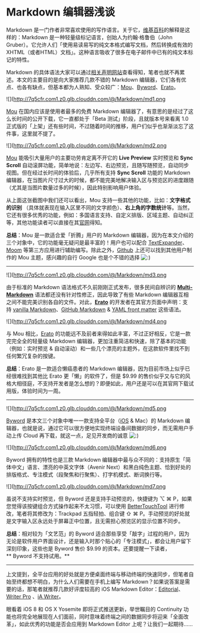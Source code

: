 # Markdown 编辑器浅谈

Markdown 是一门作者非常喜欢使用的写作语言。关于它，[维基百科](http://zh.wikipedia.org/wiki/Markdown)的解释是这样的：Markdown 是一种轻量级标记语言，创始人为约翰·格鲁伯（John Gruber）。它允许人们「使用易读易写的纯文本格式编写文档，然后转换成有效的XHTML（或者HTML）文档」。这种语言吸收了很多在电子邮件中已有的纯文本标记的特性。

Markdown 的具体语法大家可以通过[相关声明网站](http://markdown.tw/)查看得知，笔者也就不再累述。本文的主要目的是向大家推荐几款不错的 Markdown 编辑器，它们各有优点、也各有缺点，但基本都为人熟知、受众较广：[Mou](http://25.io/mou/)、[Byword](http://bywordapp.com/)、[Erato](https://itunes.apple.com/us/app/erato-markdown-text-editor/id658913051?mt=12)。

![](http://7q5cfr.com1.z0.glb.clouddn.com/@/Markdown/md1.png

[Mou](http://www.waerfa.com/mow-the-perfect-markdown-editor) 在国内应该是使用者最多的免费 Markdown 编辑器了，有意思的是经过了这么长时间的公开下载，它一直都处于「Beta 测试」阶段，且就版本号来看离 1.0 正式版的「上架」还有些时间，不过随着时间的推移，用户们似乎也渐渐淡忘了这件事，这里就不提了。

![](http://7q5cfr.com1.z0.glb.clouddn.com/@/Markdown/md2.png

[Mou](http://25.io/mou/) 能吸引大量用户的主要功劳肯定离不开它的 **Live Preview** 实时预览和 **Sync Scroll** 自动滚屏功能，简单地说：左边写、右边预览，且随写随预览，自动同步视图。但在经过长时间的体验后，几乎所有支持 **Sync Scroll** 功能的 Markdown 编辑器，在当图片尺寸过大的时候，都不能完美地解决输入区与预览区的进度跟随（尤其是当图片数量过多的时候），因此特别影响用户体验。

从上面这张截图中我们还可以看出，Mou 支持一些其他的功能，比如：**文字格式的识别** （具体就表现在输入区里不同的文字颜色）、**右上角的字数统计**等。当然，它还有很多优秀的功能，例如：多国语言支持、自定义排版、区域主题、自动纠正等，其他功能读者可以直接在其[官网](http://25.io/mou/)得知。

**总结**：Mou 是一款适合爱「折腾」用户的 Markdown 编辑器，因为在本文介绍的三个对象中，它的功能毫无疑问是最丰富的！用户也可以配合 [TextExpander](http://www.waerfa.com/text-expander-deep-review-whether-to-worth-for-buying)、[Moom](http://www.waerfa.com/deep-review-for-moom) 等第三方应用进行辅助编写。除此之外，[Github](https://github.com/search?utf8=%E2%9C%93&q=mou) 上还可以找到其他用户制作的 Mou 主题，感兴趣的自行 Google 也是个不错的选择 ![:)](http://www.waerfa.com/wp-content/themes/d9/img/smilies/icon_smile.gif)

* * *

![](http://7q5cfr.com1.z0.glb.clouddn.com/@/Markdown/md3.png

由于标准的 Markdown 语法格式不久前刚刚正式发布，很多民间自辨识的 **[Multi-Markdown](http://fletcherpenney.net/multimarkdown/)** 语法都还没有针对性修正，因此导致了有些 Markdown 编辑器互相之间不能完美识别各自的文件。对此，**[Erato](http://9muses.se/erato/)** 的开发者在其官方页面中声明：支持 [vanilla Markdown](http://daringfireball.net/projects/markdown/syntax)、[GitHub Markdown](https://help.github.com/articles/github-flavored-markdown) & [YAML front matter](http://jekyllrb.com/docs/frontmatter/) 这些语法。

![](http://7q5cfr.com1.z0.glb.clouddn.com/@/Markdown/md4.png

与 Mou 相比，[Erato](http://9muses.se/erato/) 的功能远不及前者来得如此丰富，不过正好相反，它是一款完完全全的轻量级 Markdown 编辑器，更加注重简洁和快速，除了基本的功能（例如：实时预览 & 自动滚动）和一些几个漂亮的主题外，在这款软件里找不到任何繁冗复杂的按键。

**总结**：Erato 是一款适合懒癌患者的 Markdown 编辑器，因为目前市场上似乎已经很难找到其他比 Erato 更「懒」的软件了，但是 $9.99 的售价似乎又与它的风格大相径庭，不支持开发者是怎么想的？即便如此，用户还是可以在其官网下载试用版，体验时间为一周。

* * *

![](http://7q5cfr.com1.z0.glb.clouddn.com/@/Markdown/md5.png

[Byword](http://bywordapp.com/) 是本文三个对象中唯一一款支持全平台（[iOS](https://itunes.apple.com/app/byword/id482063361?mt=8) & Mac）的 Markdown 编辑器，也就是说，通过它可以很方便地实现终端设备间数据的同步，而无需用户手动上传 Cloud 再下载，就这一点，足见开发商的诚意 ![:)](http://www.waerfa.com/wp-content/themes/d9/img/smilies/icon_smile.gif)

![](http://7q5cfr.com1.z0.glb.clouddn.com/@/Markdown/md6.png

Byword 拥有的特性也是三款 Markdown 编辑器中最与众不同的：支持原生「简体中文」语言、漂亮的中英文字体（Avenir Next）和黑白纯色主题、恰到好处的排版格式、专注模式（段聚焦和行聚焦）、打字机模式、断词换行等。

![](http://7q5cfr.com1.z0.glb.clouddn.com/@/Markdown/md7.png

虽说不支持实时预览，但 Byword 还是支持手动预览的，快捷键为 ⌥ ⌘ P，如果您觉得该按键组合方式操作起来不太习惯，可以使用 [BetterTouchTool](http://www.waerfa.com/36-best-window-management-tools-for-mac-os-x) 进行修改，笔者将其修改为：Trackpad 五指轻拍、组合键 ⇧ ⌘ P。手动预览的好处就是文字输入区永远处于屏幕正中位置，且无需担心预览区的显示位置不同步。

**总结**：相对较为「文艺范」的 Byword 适合那些享受「敲字」过程的用户，因为无论是软件用户界面设计，还是输入时那个贴心的「专注模式」，都会让用户留下深刻印象，这些也是 Byword 售价 $9.99 的资本。还要提醒一下读者，** Byword 不支持试用。**

* * *

上文提到，全平台应用的好处就是方便桌面终端与移动终端的快速同步，但笔者自始至终都想不明白，为什么人们需要在手机上编写 Markdown？如果说答案是需要的话，那笔者就推荐几款好评度较高的 iOS Markdown Editor：[Editorial](http://omz-software.com/editorial/)、[Writer Pro](http://writer.pro/) 、[iA Writer](http://www.iawriter.com/mac/)。

眼看着 iOS 8 和 OS X Yosemite 即将正式推送更新，举世瞩目的 Continuity 功能也将完全地展现在人们面前，同时意味着终端之间的数据同步将迎来「全面改革」，如此优秀的功能是否会应用到 Markdown Editor 上呢？让我们一起期待……
